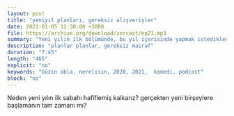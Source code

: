 ```yaml
---
layout: post
title: "yeniyıl planları, gereksiz alışverişler"
date: 2021-01-05 12:30:00 +3000
file: https://archive.org/download/zorcast/ep21.mp3
summary: "Yeni yılın ilk bölümünde, bu yıl içerisinde yapmak istediklerimizden ve gereksiz alışverişlerden söz ediyoruz"
description: "planlar planlar, gereksiz masraf"
duration: "7:45" 
length: "465"
explicit: "no" 
keywords: "Güzin abla, nerelisin, 2020, 2021,  komedi, podcast"
block: "no" 
---
```




Neden yeni yılın ilk sabahı hafiflemiş kalkarız? gerçekten yeni birşeylere başlamanın tam zamanı mı?